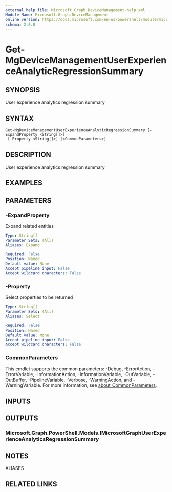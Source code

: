 ```yaml
---
external help file: Microsoft.Graph.DeviceManagement-help.xml
Module Name: Microsoft.Graph.DeviceManagement
online version: https://docs.microsoft.com/en-us/powershell/module/microsoft.graph.devicemanagement/get-mgdevicemanagementuserexperienceanalyticregressionsummary
schema: 2.0.0
---
```


# Get-MgDeviceManagementUserExperienceAnalyticRegressionSummary

## SYNOPSIS
User experience analytics regression summary

## SYNTAX

```
Get-MgDeviceManagementUserExperienceAnalyticRegressionSummary [-ExpandProperty <String[]>]
 [-Property <String[]>] [<CommonParameters>]
```

## DESCRIPTION
User experience analytics regression summary

## EXAMPLES

## PARAMETERS

### -ExpandProperty
Expand related entities

```yaml
Type: String[]
Parameter Sets: (All)
Aliases: Expand

Required: False
Position: Named
Default value: None
Accept pipeline input: False
Accept wildcard characters: False
```

### -Property
Select properties to be returned

```yaml
Type: String[]
Parameter Sets: (All)
Aliases: Select

Required: False
Position: Named
Default value: None
Accept pipeline input: False
Accept wildcard characters: False
```

### CommonParameters
This cmdlet supports the common parameters: -Debug, -ErrorAction, -ErrorVariable, -InformationAction, -InformationVariable, -OutVariable, -OutBuffer, -PipelineVariable, -Verbose, -WarningAction, and -WarningVariable. For more information, see [about_CommonParameters](http://go.microsoft.com/fwlink/?LinkID=113216).

## INPUTS

## OUTPUTS

### Microsoft.Graph.PowerShell.Models.IMicrosoftGraphUserExperienceAnalyticsRegressionSummary

## NOTES

ALIASES

## RELATED LINKS
